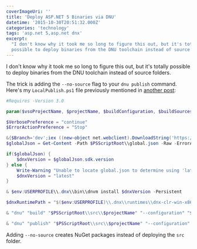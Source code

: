 ```yaml
---
coverImageUri: ''
title: 'Deploy ASP.NET 5 Binaries via DNU'
datetime: '2015-10-30T20:51:32.000Z'
categories: 'technology'
tags: 'asp.net 5,asp.net dnx'
excerpt:
  "I don't know why it took me so long to figure this out, but it's totally
  possible to deploy binaries from the DNU toolchain instead of source folders."
---
```


I don't know why it took me so long to figure this out, but it's totally
possible to deploy binaries from the DNU toolchain instead of source folders.

The trick is adding the `--no-source` flag to your `dnu publish` command. Here's
my `LocalPublish.ps1` file previously mentioned in
[another post](https://www.brandonmartinez.com/2015/09/16/deploying-asp-net-5-beta-7-through-vso/):

```powershell
#Requires -Version 3.0

param($vsoProjectName, $projectName, $buildConfiguration, $buildSourcesDirectory)

$VerbosePreference = "continue"
$ErrorActionPreference = "Stop"

&{$Branch='dev';iex ((new-object net.webclient).DownloadString('https://raw.githubusercontent.com/aspnet/Home/dev/dnvminstall.ps1'))}
$globalJson = Get-Content -Path $PSScriptRoot\\global.json -Raw -ErrorAction Ignore | ConvertFrom-Json -ErrorAction Ignore

if($globalJson) {
    $dnxVersion = $globalJson.sdk.version
} else {
    Write-Warning "Unable to locate global.json to determine using 'latest'"
    $dnxVersion = "latest"
}

& $env:USERPROFILE\\.dnx\\bin\\dnvm install $dnxVersion -Persistent

$dnxRuntimePath = "$($env:USERPROFILE)\\.dnx\\runtimes\\dnx-clr-win-x86.$dnxVersion"

& "dnu" "build" "$PSScriptRoot\\src\\$projectName" "--configuration" "$buildConfiguration"

& "dnu" "publish" "$PSScriptRoot\\src\\$projectName" "--configuration" "$buildConfiguration" "--out" "$buildSourcesDirectory\\$vsoProjectName\\artifacts\\bin\\$buildConfiguration\\Publish" "--runtime" "$dnxRuntimePath" "--no-source"
```

Adding `--no-source` creates NuGet packages instead of deploying the `src`
folder.

